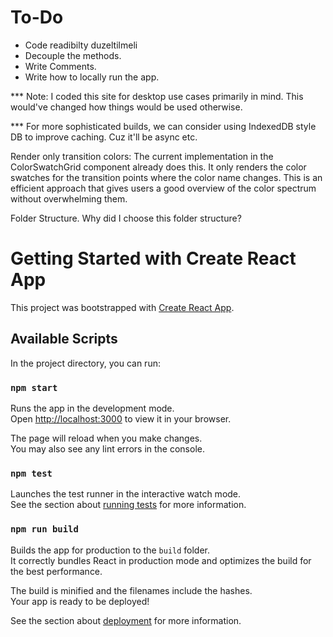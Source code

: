# To-Do

- Code readibilty duzeltilmeli
- Decouple the methods.
- Write Comments.
- Write how to locally run the app.


*** Note: I coded this site for desktop use cases primarily in mind. This would've changed how things would be used otherwise.

*** For more sophisticated builds, we can consider using IndexedDB style DB to improve caching. Cuz it'll be async etc.

Render only transition colors:
The current implementation in the ColorSwatchGrid component already does this. It only renders the color swatches for the transition points where the color name changes. This is an efficient approach that gives users a good overview of the color spectrum without overwhelming them.

Folder Structure. Why did I choose this folder structure?


# Getting Started with Create React App

This project was bootstrapped with [Create React App](https://github.com/facebook/create-react-app).

## Available Scripts

In the project directory, you can run:

### `npm start`

Runs the app in the development mode.\
Open [http://localhost:3000](http://localhost:3000) to view it in your browser.

The page will reload when you make changes.\
You may also see any lint errors in the console.

### `npm test`

Launches the test runner in the interactive watch mode.\
See the section about [running tests](https://facebook.github.io/create-react-app/docs/running-tests) for more information.

### `npm run build`

Builds the app for production to the `build` folder.\
It correctly bundles React in production mode and optimizes the build for the best performance.

The build is minified and the filenames include the hashes.\
Your app is ready to be deployed!

See the section about [deployment](https://facebook.github.io/create-react-app/docs/deployment) for more information.
